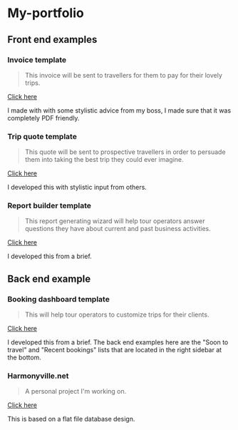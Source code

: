 
# My-portfolio
## Front end examples

### Invoice template
> This invoice will be sent to travellers for them to pay for their lovely trips.

<a href="https://ivan006.github.io/My-portfolio/invoice-template/">Click here</a>

I made with with some stylistic advice from my boss, I made sure that it was completely PDF friendly.

### Trip quote template
> This quote will be sent to prospective travellers in order to persuade them into taking the best trip they could ever imagine.

<a href="https://ivan006.github.io/My-portfolio/quote-template/">Click here</a>

I developed this with stylistic input from others.

### Report builder template
> This report generating wizard will help tour operators answer questions they have about current and past business activities.

<a href="https://ivan006.github.io/My-portfolio/report-builder/">Click here</a>

I developed this from a brief.

## Back end example 

### Booking dashboard template
> This will help tour operators to customize trips for their clients.

<a href="https://ivan006.github.io/My-portfolio/booking-dashboard-template/">Click here</a>

I developed this from a brief. The back end examples here are the "Soon to travel" and  "Recent bookings" lists that are located in the right sidebar at the bottom.

### Harmonyville.net
> A personal project I'm working on.

<a href="http://harmonyville.net">Click here</a>

This is based on a flat file database design.

